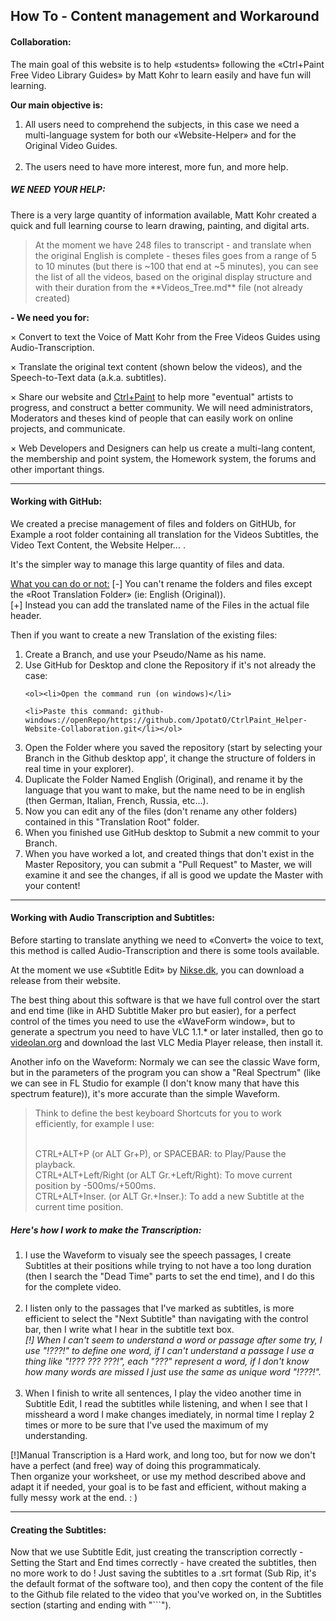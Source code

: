 ﻿<h2>How To - Content management and Workaround</h2>

<h4>Collaboration:</h4>

The main goal of this website is to help «students» following the «Ctrl+Paint Free Video Library Guides» by Matt Kohr to learn easily and have fun will learning.

<strong>Our main objective is:</strong>

<ol><li>All users need to comprehend the subjects, in this case we need a multi-language system for both our «Website-Helper» and for the Original Video Guides.</li><br/>
<li>The users need to have more interest, more fun, and more help.</li></ol>

<h5>WE NEED YOUR HELP:</h5>

There is a very large quantity of information available, Matt Kohr created a quick and full learning course to learn drawing, painting, and digital arts.

<blockquote>At the moment we have 248 files to transcript - and translate when the original English is complete - theses files goes from a range of 5 to 10 minutes (but there is ~100 that end at ~5 minutes), you can see the list of all the videos, based on the original display structure and with their duration from the **Videos_Tree.md** file (not already created)</blockquote>

 <strong>- We need you for:</strong>

× Convert to text the Voice of Matt Kohr from the Free Videos Guides using Audio-Transcription.

× Translate the original text content (shown below the videos), and the Speech-to-Text data (a.k.a. subtitles).

× Share our website and [Ctrl+Paint](http://ctrlpaint.com) to help more "eventual" artists to progress, and construct a better community. We will need administrators, Moderators and theses kind of people that can easily work on online projects, and communicate.

× Web Developers and Designers can help us create a multi-lang content, the membership and point system,  the Homework system, the forums and other important things.
<hr/>
<h4>Working with GitHub:</h4>

We created a precise management of files and folders on GitHUb, for Example a root folder containing all translation for the Videos Subtitles, the Video Text Content, the Website Helper… .

It's the simpler way to manage this large quantity of files and data.

<u>What you can do or not:</u>
[-] You can't rename the folders and files except the «Root Translation Folder» (ie: English (Original)).<br/>
[+] Instead you can add the translated name of the Files in the actual file header.

Then if you want to create a new Translation of the existing files:

<ol><li>Create a Branch, and use your Pseudo/Name as his name.</li>

<li>Use GitHub for Desktop and clone the Repository if it's not already the case:</li>

    <ol><li>Open the command run (on windows)</li>
    
    <li>Paste this command: github-windows://openRepo/https://github.com/JpotatO/CtrlPaint_Helper-Website-Collaboration.git</li></ol>

<li>Open the Folder where you saved the repository (start by selecting your Branch in the Github desktop app', it change the structure of folders in real time in your explorer).</li>

<li>Duplicate the Folder Named English (Original), and rename it by the language that you want to make, but the name need to be in english (then German, Italian, French, Russia, etc…).</li>

<li>Now you can edit any of the files (don't rename any other folders) contained in this "Translation Root" folder.</li>

<li>When you finished use GitHub desktop to Submit a new commit to your Branch.</li>

<li>When you have worked a lot, and created things that don't exist in the Master Repository, you can submit a "Pull Request" to Master, we will examine it and see the changes, if all is good we update the Master with your content!</li></ol>

<hr/>
<h4>Working with Audio Transcription and Subtitles:</h4>

Before starting to translate anything we need to «Convert» the voice to text, this method is called Audio-Transcription and there is some tools available.

At the moment we use «Subtitle Edit» by [Nikse.dk](http://www.nikse.dk), you can download a release from their website.

The best thing about this software is that we have full control over the start and end time (like in AHD Subtitle Maker pro but easier), for a perfect control of the times you need to use the «WaveForm window», but to generate a spectrum you need to have VLC 1.1.* or later installed, then go to [videolan.org](http://videolan.org) and download the last VLC Media Player release, then install it.

Another info on the Waveform: Normaly we can see the classic Wave form, but in the parameters of the program you can show a "Real Spectrum" (like we can see in FL Studio for example (I don't know many that have this spectrum feature)), it's more accurate than the simple Waveform.

<blockquote>Think to define the best keyboard Shortcuts for you to work efficiently, for example I use:<br/><br/>

CTRL+ALT+P (or ALT Gr+P), or SPACEBAR: to Play/Pause the playback.<br/>
CTRL+ALT+Left/Right (or ALT Gr.+Left/Right): To move current position by -500ms/+500ms.<br/>
CTRL+ALT+Inser. (or ALT Gr.+Inser.): To add a new Subtitle at the current time position.</blockquote>

<h5><strong>Here's how I work to make the Transcription:</strong></h5>

<ol><li>I use the Waveform to visualy see the speech passages, I create Subtitles at their positions while trying to not have a too long duration (then I search the "Dead Time" parts to set the end time), and I do this for the complete video.</li><br/>
<li>I listen only to the passages that I've marked as subtitles, is more efficient to select the "Next Subtitle" than navigating with the control bar, then I write what I hear in the subtitle text box.<br/>
<em>[!] When I can't seem to understand a word or passage after some try, I use "!???!" to define one word, if I can't understand a passage I use a thing like "!??? ??? ???!", each "???" represent a word, if I don't know how many words are missed I just use the same as unique word "!???!".</em></li><br/>
<li>When I finish to write all sentences, I play the video another time in Subtitle Edit, I read the subtitles while listening, and when I see that I missheard a word I make changes imediately, in normal time I replay 2 times or more to be sure that I've used the maximum of my understanding.</li></ol>

[!]Manual Transcription is a Hard work, and long too, but for now we don't have a perfect (and free) way of doing this programmaticaly.<br/>
Then organize your worksheet, or use my method described above and adapt it if needed, your goal is to be fast and efficient, without making a fully messy work at the end. : )
<hr/>
<h4>Creating the Subtitles:</h4>

Now that we use Subtitle Edit, just creating the transcription correctly - Setting the Start and End times correctly - have created the subtitles, then no more work to do !
Just saving the subtitles to a .srt format (Sub Rip, it's the default format of the software too), and then copy the content of the file to the Github file related to the video that you've worked on, in the Subtitles section (starting and ending with "```").

